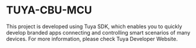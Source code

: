 # TUYA-CBU-MCU
This project is developed using Tuya SDK, which enables you to quickly develop branded apps connecting and controlling smart scenarios of many devices.
For more information, please check Tuya Developer Website.
